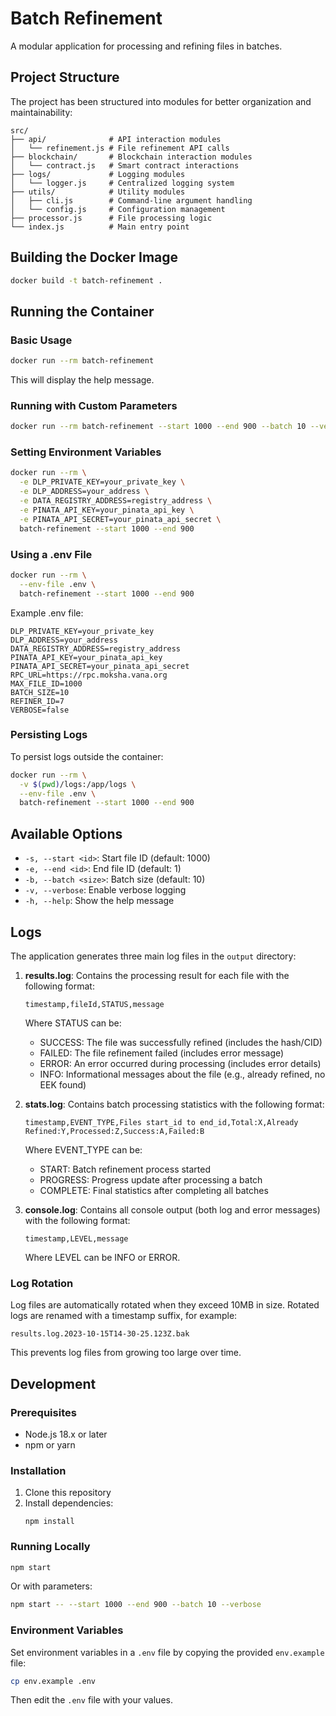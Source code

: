 # Batch Refinement

A modular application for processing and refining files in batches.

## Project Structure

The project has been structured into modules for better organization and maintainability:

```
src/
├── api/              # API interaction modules
│   └── refinement.js # File refinement API calls
├── blockchain/       # Blockchain interaction modules
│   └── contract.js   # Smart contract interactions
├── logs/             # Logging modules
│   └── logger.js     # Centralized logging system
├── utils/            # Utility modules
│   ├── cli.js        # Command-line argument handling
│   └── config.js     # Configuration management
├── processor.js      # File processing logic
└── index.js          # Main entry point
```

## Building the Docker Image

```bash
docker build -t batch-refinement .
```

## Running the Container

### Basic Usage

```bash
docker run --rm batch-refinement
```

This will display the help message.

### Running with Custom Parameters

```bash
docker run --rm batch-refinement --start 1000 --end 900 --batch 10 --verbose
```

### Setting Environment Variables

```bash
docker run --rm \
  -e DLP_PRIVATE_KEY=your_private_key \
  -e DLP_ADDRESS=your_address \
  -e DATA_REGISTRY_ADDRESS=registry_address \
  -e PINATA_API_KEY=your_pinata_api_key \
  -e PINATA_API_SECRET=your_pinata_api_secret \
  batch-refinement --start 1000 --end 900
```

### Using a .env File

```bash
docker run --rm \
  --env-file .env \
  batch-refinement --start 1000 --end 900
```

Example .env file:
```
DLP_PRIVATE_KEY=your_private_key
DLP_ADDRESS=your_address
DATA_REGISTRY_ADDRESS=registry_address
PINATA_API_KEY=your_pinata_api_key
PINATA_API_SECRET=your_pinata_api_secret
RPC_URL=https://rpc.moksha.vana.org
MAX_FILE_ID=1000
BATCH_SIZE=10
REFINER_ID=7
VERBOSE=false
```

### Persisting Logs

To persist logs outside the container:

```bash
docker run --rm \
  -v $(pwd)/logs:/app/logs \
  --env-file .env \
  batch-refinement --start 1000 --end 900
```

## Available Options

- `-s, --start <id>`: Start file ID (default: 1000)
- `-e, --end <id>`: End file ID (default: 1)
- `-b, --batch <size>`: Batch size (default: 10)
- `-v, --verbose`: Enable verbose logging
- `-h, --help`: Show the help message

## Logs

The application generates three main log files in the `output` directory:

1. **results.log**: Contains the processing result for each file with the following format:
   ```
   timestamp,fileId,STATUS,message
   ```
   Where STATUS can be:
   - SUCCESS: The file was successfully refined (includes the hash/CID)
   - FAILED: The file refinement failed (includes error message)
   - ERROR: An error occurred during processing (includes error details)
   - INFO: Informational messages about the file (e.g., already refined, no EEK found)

2. **stats.log**: Contains batch processing statistics with the following format:
   ```
   timestamp,EVENT_TYPE,Files start_id to end_id,Total:X,Already Refined:Y,Processed:Z,Success:A,Failed:B
   ```
   Where EVENT_TYPE can be:
   - START: Batch refinement process started
   - PROGRESS: Progress update after processing a batch
   - COMPLETE: Final statistics after completing all batches

3. **console.log**: Contains all console output (both log and error messages) with the following format:
   ```
   timestamp,LEVEL,message
   ```
   Where LEVEL can be INFO or ERROR.

### Log Rotation

Log files are automatically rotated when they exceed 10MB in size. Rotated logs are renamed with a timestamp suffix, for example:
```
results.log.2023-10-15T14-30-25.123Z.bak
```

This prevents log files from growing too large over time.

## Development

### Prerequisites

- Node.js 18.x or later
- npm or yarn

### Installation

1. Clone this repository
2. Install dependencies:
   ```
   npm install
   ```

### Running Locally

```bash
npm start
```

Or with parameters:

```bash
npm start -- --start 1000 --end 900 --batch 10 --verbose
```

### Environment Variables

Set environment variables in a `.env` file by copying the provided `env.example` file:

```bash
cp env.example .env
```

Then edit the `.env` file with your values. 